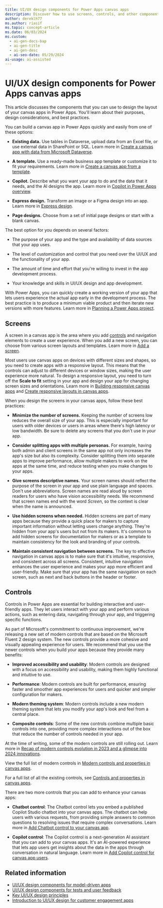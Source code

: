 ```yaml
---
title: UI/UX design components for Power Apps canvas apps
description: Discover how to use screens, controls, and other components to create user-friendly and responsive layouts for your Power Apps canvas apps.
author: dereklh77
ms.author: riasif
ms.topic: concept-article
ms.date: 06/03/2024
ms.custom:
  - ai-gen-docs-bap
  - ai-gen-title
  - ai-gen-desc
  - ai-seo-date: 05/29/2024
ai-usage: ai-assisted
---
```


# UI/UX design components for Power Apps canvas apps

This article discusses the components that you can use to design the layout of your canvas apps in Power Apps. You'll learn about their purposes, design considerations, and best practices.

You can build a canvas app in Power Apps quickly and easily from one of these options:

- **Existing data.** Use tables in Dataverse, upload data from an Excel file, or use external data in SharePoint or SQL. Learn more in [Create a canvas app with data from Microsoft Dataverse](/power-apps/maker/canvas-apps/data-platform-create-app).

- **A template.** Use a ready-made business app template or customize it to fit your requirements. Learn more in [Create a canvas app from a template](/power-apps/maker/canvas-apps/get-started-test-drive).

- **Copilot.** Describe what you want your app to do and the data that it needs, and the AI designs the app. Learn more in [Copilot in Power Apps overview](/power-apps/maker/canvas-apps/ai-overview).

- **Express design.** Transform an image or a Figma design into an app. Learn more in [Express design](/power-apps/maker/canvas-apps/express-design).

- **Page designs.** Choose from a set of initial page designs or start with a blank canvas.

The best option for you depends on several factors:

- The purpose of your app and the type and availability of data sources that your app uses.

- The level of customization and control that you need over the UI/UX and the functionality of your app.

- The amount of time and effort that you're willing to invest in the app development process.

- Your knowledge and skills in UI/UX design and app development.

With Power Apps, you can quickly create a working version of your app that lets users experience the actual app early in the development process. The best practice is to produce a minimum viable product and then iterate new versions with more features. Learn more in [Planning a Power Apps project](/power-apps/guidance/planning/introduction).

## Screens

A screen in a canvas app is the area where you add [controls](#controls) and navigation elements to create a user experience. When you add a new screen, you can choose from various screen layouts and templates. Learn more in [Add a screen](/power-apps/maker/canvas-apps/add-screen-context-variables).

Most users use canvas apps on devices with different sizes and shapes, so you need to create apps with a responsive layout. This means that the controls can adjust to different devices or window sizes, making the user experience more natural. To design a responsive layout, you need to turn off the **Scale to fit** setting in your app and design your app for changing screen sizes and orientations. Learn more in [Building responsive canvas apps](/power-apps/maker/canvas-apps/build-responsive-apps) and [Create responsive layouts in canvas apps](/power-apps/maker/canvas-apps/create-responsive-layout).

When you design the screens in your canvas apps, follow these best practices:

- **Minimize the number of screens.** Keeping the number of screens low reduces the overall size of your app. This is especially important for users with older devices or users in areas where there's high latency or low bandwidth. Be sure to delete any screens that you don't use in your app.

- **Consider splitting apps with multiple personas.** For example, having both admin and client screens in the same app not only increases the app's size but also its complexity. Consider splitting them into separate apps to improve performance, allow multiple makers to work on the apps at the same time, and reduce testing when you make changes to your apps.

- **Give screens descriptive names.** Your screen names should reflect the purpose of the screen in your app and use plain language and spaces. Don't use abbreviations. Screen names are read aloud by screen readers for users who have vision accessibility needs. We recommend that screen names end with the word *Screen*, so the context is clear when the name is announced.

- **Use hidden screens when needed.** Hidden screens are part of many apps because they provide a quick place for makers to capture important information without letting users change anything. They're hidden from your app's users but not from its makers. It's common to add hidden screens for documentation for makers or as a template to maintain consistency for the look and branding of your controls.

- **Maintain consistent navigation between screens.** The key to effective navigation in canvas apps is to make sure that it's intuitive, responsive, and consistent across all screens. Consistent, intuitive navigation enhances the user experience and makes your app more efficient and user-friendly. Make sure that your app has the same navigation on each screen, such as next and back buttons in the header or footer.

## Controls

Controls in Power Apps are essential for building interactive and user-friendly apps. They let users interact with your app and perform various actions, such as entering data, navigating through your app, and triggering specific functions.

As part of Microsoft's commitment to continuous improvement, we're releasing a new set of modern controls that are based on the Microsoft Fluent 2 design system. The new controls provide a more cohesive and visually appealing experience for users. We recommend that you use the newer controls when you build your apps because they provide many benefits:

- **Improved accessibility and usability**: Modern controls are designed with a focus on accessibility and usability, making them highly functional and intuitive to use.

- **Performance**: Modern controls are built for performance, ensuring faster and smoother app experiences for users and quicker and simpler configuration for makers.

- **Modern theming system**: Modern controls include a new modern theming system that lets you modify your app's look and feel from a central place.

- **Composite controls**: Some of the new controls combine multiple basic controls into one, providing more complex interactions out of the box that reduce the number of controls needed in your app.

At the time of writing, some of the modern controls are still rolling out. Learn more in [Recap of modern controls evolution in 2023 and a glimpse into 2024 innovations](https://powerapps.microsoft.com/blog/recap-of-modern-controls-evolution-in-2023-and-a-glimpse-into-2024-innovations/).

View the full list of modern controls in [Modern controls and properties in canvas apps](/power-apps/maker/canvas-apps/controls/modern-controls/modern-controls-reference).

For a full list of all the existing controls, see [Controls and properties in canvas apps](/power-apps/maker/canvas-apps/reference-properties).

There are two more controls that you can add to enhance your canvas apps:

- **Chatbot control**: The Chatbot control lets you embed a published Copilot Studio chatbot into your canvas apps. The chatbot can help users with various requests, from providing simple answers to common questions to resolving issues that require complex conversations. Learn more in [Add Chatbot control to your canvas app](/power-apps/maker/canvas-apps/add-ai-chatbot).

- **Copilot control**: The Copilot control is a next-generation AI assistant that you can add to your canvas apps. It's an AI-powered experience that lets app users get insights about the data in the apps through conversation in natural language. Learn more in [Add Copilot control for canvas app users](/power-apps/maker/canvas-apps/add-ai-copilot).

## Related information

- [UI/UX design components for model-driven apps](ui-ux-component-details-model-driven-apps.md)
- [UI/UX design components for tests and user feedback](ui-ux-component-details-testing-feedback.md)
- [Key UI/UX design principles](ui-ux-design-principles.md)
- [Introduction to UI/UX design for customer engagement apps](introduction-customer-engagement-ui-ux-design-guide.md)
